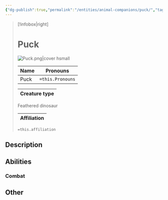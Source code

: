 ```yaml
---
{"dg-publish":true,"permalink":"/entities/animal-companions/puck/","tags":["Creature"]}
---
```



> [!infobox|right]
> # Puck
> ![Puck.png|cover hsmall](/img/user/Images/Creatures/Puck.png)
> 
> Name | Pronouns |
> ---|---|
> Puck | `=this.Pronouns` |
> 
> Creature type |
> ---|
> Feathered dinosaur
> 
> Affiliation |
> ---|
> `=this.affiliation`





## Description

## Abilities 

### Combat

## Other

